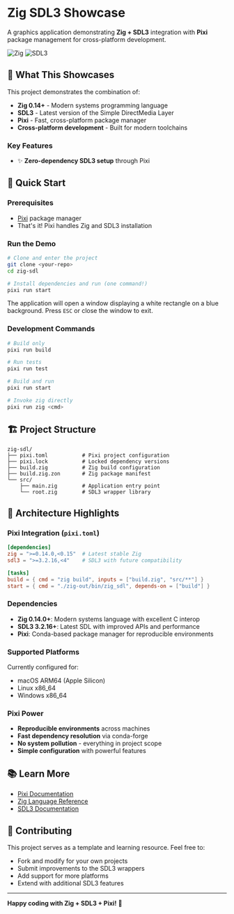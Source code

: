 # Zig SDL3 Showcase

A graphics application demonstrating **Zig + SDL3** integration with **Pixi** package management for cross-platform development.

![Zig](https://img.shields.io/badge/Zig-0.14.0-orange?style=flat-square&logo=zig)
![SDL3](https://img.shields.io/badge/SDL3-3.2.16-blue?style=flat-square)

## 🚀 What This Showcases

This project demonstrates the combination of:

- **Zig 0.14+** - Modern systems programming language
- **SDL3** - Latest version of the Simple DirectMedia Layer
- **Pixi** - Fast, cross-platform package manager
- **Cross-platform development** - Built for modern toolchains

### Key Features

- ✨ **Zero-dependency SDL3 setup** through Pixi

## 🏃 Quick Start

### Prerequisites

- [Pixi](https://pixi.sh) package manager
- That's it! Pixi handles Zig and SDL3 installation

### Run the Demo

```bash
# Clone and enter the project
git clone <your-repo>
cd zig-sdl

# Install dependencies and run (one command!)
pixi run start
```

The application will open a window displaying a white rectangle on a blue background. Press `ESC` or close the window to exit.

### Development Commands

```bash
# Build only
pixi run build

# Run tests
pixi run test

# Build and run
pixi run start

# Invoke zig directly
pixi run zig <cmd>
```

## 🏗️ Project Structure

```
zig-sdl/
├── pixi.toml           # Pixi project configuration
├── pixi.lock           # Locked dependency versions
├── build.zig           # Zig build configuration
├── build.zig.zon       # Zig package manifest
└── src/
    ├── main.zig        # Application entry point
    └── root.zig        # SDL3 wrapper library
```

## 🎯 Architecture Highlights

### Pixi Integration (`pixi.toml`)

```toml
[dependencies]
zig = ">=0.14.0,<0.15"  # Latest stable Zig
sdl3 = ">=3.2.16,<4"    # SDL3 with future compatibility

[tasks]
build = { cmd = "zig build", inputs = ["build.zig", "src/**"] }
start = { cmd = "./zig-out/bin/zig_sdl", depends-on = ["build"] }
```

### Dependencies

- **Zig 0.14.0+**: Modern systems language with excellent C interop
- **SDL3 3.2.16+**: Latest SDL with improved APIs and performance
- **Pixi**: Conda-based package manager for reproducible environments

### Supported Platforms

Currently configured for:
- macOS ARM64 (Apple Silicon)
- Linux x86_64
- Windows x86_64

### Pixi Power
- **Reproducible environments** across machines
- **Fast dependency resolution** via conda-forge
- **No system pollution** - everything in project scope
- **Simple configuration** with powerful features

## 📚 Learn More

- [Pixi Documentation](https://pixi.sh/docs/)
- [Zig Language Reference](https://ziglang.org/documentation/)
- [SDL3 Documentation](https://wiki.libsdl.org/SDL3/)

## 🤝 Contributing

This project serves as a template and learning resource. Feel free to:

- Fork and modify for your own projects
- Submit improvements to the SDL3 wrappers
- Add support for more platforms
- Extend with additional SDL3 features

---

**Happy coding with Zig + SDL3 + Pixi!** 🎉
